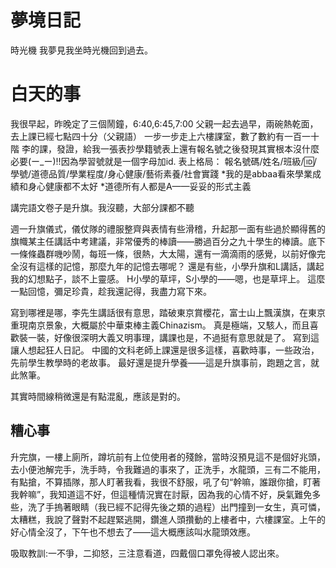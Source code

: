 # 夢境日記
時光機
我夢見我坐時光機回到過去。
# 白天的事
我很早起，昨晚定了三個鬧鐘，6:40,6:45,7:00
父親一起去過早，兩碗熱乾面，去上課已經七點四十分（父親語）
一步一步走上六樓課室，數了數約有一百一十階
李的課，發證，給我一張表抄學籍號表上還有報名號之後發現其實根本沒什麼必要(ー_ー)!!因為學習號就是一個字母加id.
表上格局：
報名號碼/姓名/班級/🆔/學號/道德品質/學業程度/身心健康/藝術素養/社會實踐
*我的是abbaa看來學業成績和身心健康都不太好
*道德所有人都是A——妥妥的形式主義

講完語文卷子是升旗。我沒聽，大部分課都不聽

週一升旗儀式，儀仗隊的禮服整齊與表情有些滑稽，升起那一面有些過於顯得舊的旗幟某主任講話中考建議，非常優秀的棒讀——勝過百分之九十學生的棒讀。底下一條條蟲群嘰吵鬧，每班一條，很熱，大太陽，還有一滴滴雨的感覺，以前好像完全沒有這樣的記憶，那麼九年的記憶去哪呢？
還是有些，小學升旗和L講話，講起我的幻想點子，談不上靈感。
H小學的草坪，S小學的——嗯，也是草坪上。
這麼一點回憶，彌足珍貴，趁我還記得，我盡力寫下來。

寫到哪裡是哪，李先生講話很有意思，踏破東京賞櫻花，富士山上飄漢旗，在東京重現南京景象，大概屬於中華束棒主義Chinazism。
真是極端，又駭人，而且喜歡裝一裝，好像很深明大義又明事理，講課也是，不過挺有意思就是了。
寫到這讓人想起狂人日記。
中國的文科老師上課還是很多這樣，喜歡時事，一些政治，先前學生教學時的老故事。
最好還是提升學養——這是升旗事前，跑題之言，就此煞筆。

其實時間線稍微還是有點混亂，應該是對的。
## 糟心事

升完旗，一樓上廁所，蹲坑前有上位使用者的殘餘，當時沒預見這不是個好兆頭，去小便池解完手，洗手時，令我難過的事來了，正洗手，水龍頭，三有二不能用，有點搶，不算插隊，那人盯著我看，我很不舒服，吼了句“幹嘛，誰跟你搶，盯著我幹嘛”，我知道這不好，但這種情況實在討厭，因為我的心情不好，戾氣難免多些，洗了手摀著眼睛（我已經不記得先後之類的過程）出門撞到一女生，真可憐，太糟糕，我說了聲對不起趕緊逃開，鑽進人頭攢動的上樓者中，六樓課室。上午的好心情全沒了，下午也不想去了——這大概應該叫水龍頭效應。

吸取教訓:一不爭，二抑怒，三注意看道，四戴個口罩免得被人認出來。
<!-- ##{"timestamp":1718593200}## -->